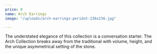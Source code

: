 ```yaml
---
price: 0
name: Arch Earrings
image: "/uploads/arch-earrings-peridot-230x230.jpg"

---
```

The understated elegance of this collection is a conversation starter. The Arch Collection breaks away from the traditional with volume, height, and the unique asymmetrical setting of the stone.